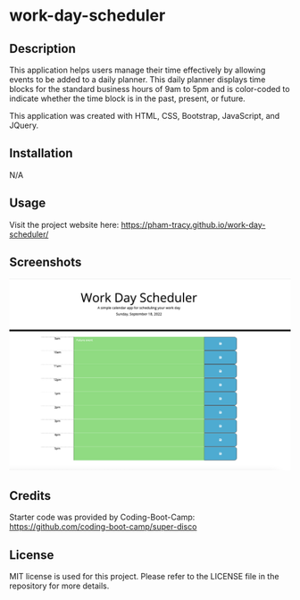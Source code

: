 # work-day-scheduler

## Description

This application helps users manage their time effectively by allowing events to be added to a daily planner. This daily planner displays time blocks for the standard business hours of 9am to 5pm and is color-coded to indicate whether the time block is in the past, present, or future.

This application was created with HTML, CSS, Bootstrap, JavaScript, and JQuery.

## Installation

N/A

## Usage

Visit the project website here: https://pham-tracy.github.io/work-day-scheduler/

## Screenshots

![work-day-scheduler](/assets/images/work-day-scheduler-screenshot.png)

## Credits

Starter code was provided by Coding-Boot-Camp: https://github.com/coding-boot-camp/super-disco

## License

MIT license is used for this project. Please refer to the LICENSE file in the repository for more details.
